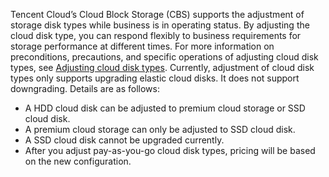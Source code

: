 Tencent Cloud’s Cloud Block Storage (CBS) supports the adjustment of storage disk types while business is in operating status. By adjusting the cloud disk type, you can respond flexibly to business requirements for storage performance at different times. For more information on preconditions, precautions, and specific operations of adjusting cloud disk types, see [Adjusting cloud disk types](https://intl.cloud.tencent.com/document/product/362/31650).
Currently, adjustment of cloud disk types only supports upgrading elastic cloud disks. It does not support downgrading. Details are as follows:

- A HDD cloud disk can be adjusted to premium cloud storage or SSD cloud disk.
- A premium cloud storage can only be adjusted to SSD cloud disk.
- A SSD cloud disk cannot be upgraded currently.
- After you adjust pay-as-you-go cloud disk types, pricing will be based on the new configuration.

